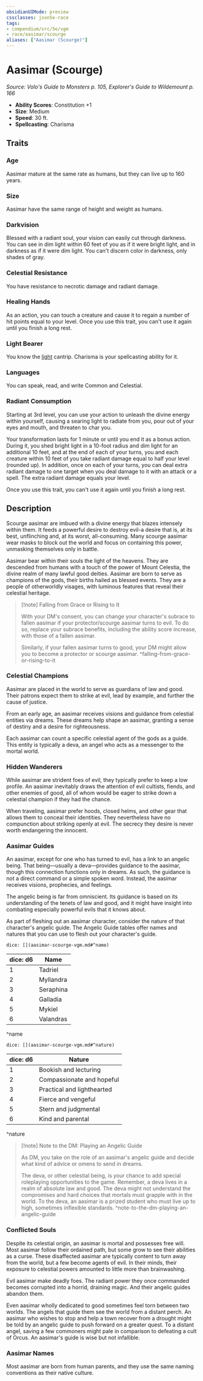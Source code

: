 ```yaml
---
obsidianUIMode: preview
cssclasses: json5e-race
tags:
- compendium/src/5e/vgm
- race/aasimar/scourge
aliases: ["Aasimar (Scourge)"]
---
```

# Aasimar (Scourge)
*Source: Volo's Guide to Monsters p. 105, Explorer's Guide to Wildemount p. 166*  

- **Ability Scores**: Constitution +1
- **Size**: Medium
- **Speed**: 30 ft.
- **Spellcasting**: Charisma

## Traits

### Age

Aasimar mature at the same rate as humans, but they can live up to 160 years.

### Size

Aasimar have the same range of height and weight as humans.

### Darkvision

Blessed with a radiant soul, your vision can easily cut through darkness. You can see in dim light within 60 feet of you as if it were bright light, and in darkness as if it were dim light. You can't discern color in darkness, only shades of gray.

### Celestial Resistance

You have resistance to necrotic damage and radiant damage.

### Healing Hands

As an action, you can touch a creature and cause it to regain a number of hit points equal to your level. Once you use this trait, you can't use it again until you finish a long rest.

### Light Bearer

You know the [light](2-Mechanics/CLI/spells/light.md) cantrip. Charisma is your spellcasting ability for it.

### Languages

You can speak, read, and write Common and Celestial.

### Radiant Consumption

Starting at 3rd level, you can use your action to unleash the divine energy within yourself, causing a searing light to radiate from you, pour out of your eyes and mouth, and threaten to char you.

Your transformation lasts for 1 minute or until you end it as a bonus action. During it, you shed bright light in a 10-foot radius and dim light for an additional 10 feet, and at the end of each of your turns, you and each creature within 10 feet of you take radiant damage equal to half your level (rounded up). In addition, once on each of your turns, you can deal extra radiant damage to one target when you deal damage to it with an attack or a spell. The extra radiant damage equals your level.

Once you use this trait, you can't use it again until you finish a long rest.

## Description

Scourge aasimar are imbued with a divine energy that blazes intensely within them. It feeds a powerful desire to destroy evil-a desire that is, at its best, unflinching and, at its worst, all-consuming. Many scourge aasimar wear masks to block out the world and focus on containing this power, unmasking themselves only in battle.

Aasimar bear within their souls the light of the heavens. They are descended from humans with a touch of the power of Mount Celestia, the divine realm of many lawful good deities. Aasimar are born to serve as champions of the gods, their births hailed as blessed events. They are a people of otherworldly visages, with luminous features that reveal their celestial heritage.

> [!note] Falling from Grace or Rising to It
> 
> With your DM's consent, you can change your character's subrace to fallen aasimar if your protector/scourge aasimar turns to evil. To do so, replace your subrace benefits, including the ability score increase, with those of a fallen aasimar.
> 
> Similarly, if your fallen aasimar turns to good, your DM might allow you to become a protector or scourge aasimar.
^falling-from-grace-or-rising-to-it

### Celestial Champions

Aasimar are placed in the world to serve as guardians of law and good. Their patrons expect them to strike at evil, lead by example, and further the cause of justice.

From an early age, an aasimar receives visions and guidance from celestial entities via dreams. These dreams help shape an aasimar, granting a sense of destiny and a desire for righteousness.

Each aasimar can count a specific celestial agent of the gods as a guide. This entity is typically a deva, an angel who acts as a messenger to the mortal world.

### Hidden Wanderers

While aasimar are strident foes of evil, they typically prefer to keep a low profile. An aasimar inevitably draws the attention of evil cultists, fiends, and other enemies of good, all of whom would be eager to strike down a celestial champion if they had the chance.

When traveling, aasimar prefer hoods, closed helms, and other gear that allows them to conceal their identities. They nevertheless have no compunction about striking openly at evil. The secrecy they desire is never worth endangering the innocent.

### Aasimar Guides

An aasimar, except for one who has turned to evil, has a link to an angelic being. That being—usually a deva—provides guidance to the aasimar, though this connection functions only in dreams. As such, the guidance is not a direct command or a simple spoken word. Instead, the aasimar receives visions, prophecies, and feelings.

The angelic being is far from omniscient. Its guidance is based on its understanding of the tenets of law and good, and it might have insight into combating especially powerful evils that it knows about.

As part of fleshing out an aasimar character, consider the nature of that character's angelic guide. The Angelic Guide tables offer names and natures that you can use to flesh out your character's guide.

`dice: [](aasimar-scourge-vgm.md#^name)`

| dice: d6 | Name |
|----------|------|
| 1 | Tadriel |
| 2 | Myllandra |
| 3 | Seraphina |
| 4 | Galladia |
| 5 | Mykiel |
| 6 | Valandras |
^name

`dice: [](aasimar-scourge-vgm.md#^nature)`

| dice: d6 | Nature |
|----------|--------|
| 1 | Bookish and lecturing |
| 2 | Compassionate and hopeful |
| 3 | Practical and lighthearted |
| 4 | Fierce and vengeful |
| 5 | Stern and judgmental |
| 6 | Kind and parental |
^nature

> [!note] Note to the DM: Playing an Angelic Guide
> 
> As DM, you take on the role of an aasimar's angelic guide and decide what kind of advice or omens to send in dreams.
> 
> The deva, or other celestial being, is your chance to add special roleplaying opportunities to the game. Remember, a deva lives in a realm of absolute law and good. The deva might not understand the compromises and hard choices that mortals must grapple with in the world. To the deva, an aasimar is a prized student who must live up to high, sometimes inflexible standards.
^note-to-the-dm-playing-an-angelic-guide

### Conflicted Souls

Despite its celestial origin, an aasimar is mortal and possesses free will. Most aasimar follow their ordained path, but some grow to see their abilities as a curse. These disaffected aasimar are typically content to turn away from the world, but a few become agents of evil. In their minds, their exposure to celestial powers amounted to little more than brainwashing.

Evil aasimar make deadly foes. The radiant power they once commanded becomes corrupted into a horrid, draining magic. And their angelic guides abandon them.

Even aasimar wholly dedicated to good sometimes feel torn between two worlds. The angels that guide them see the world from a distant perch. An aasimar who wishes to stop and help a town recover from a drought might be told by an angelic guide to push forward on a greater quest. To a distant angel, saving a few commoners might pale in comparison to defeating a cult of Orcus. An aasimar's guide is wise but not infallible.

### Aasimar Names

Most aasimar are born from human parents, and they use the same naming conventions as their native culture.